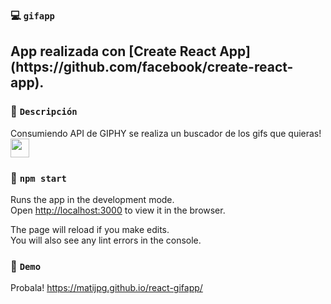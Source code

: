 ### 💻 `gifapp`

<h2>App realizada con [Create React App](https://github.com/facebook/create-react-app).</h2>

### 📰 `Descripción`

Consumiendo API de GIPHY se realiza un buscador de los gifs que quieras! <img src="https://media.giphy.com/media/WUlplcMpOCEmTGBtBW/giphy.gif" width="30">

### 🚀 `npm start`

Runs the app in the development mode.<br />
Open [http://localhost:3000](http://localhost:3000) to view it in the browser.

The page will reload if you make edits.<br />
You will also see any lint errors in the console.

### 🔗 `Demo`

Probala! https://matijpg.github.io/react-gifapp/ 
